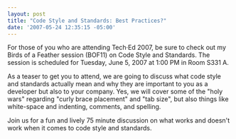 ```yaml
---
layout: post
title: "Code Style and Standards: Best Practices?"
date: '2007-05-24 12:35:15 -05:00'
---
```


For those of you who are attending Tech·Ed 2007, be sure to check out my Birds of a Feather session (BOF11) on Code Style and Standards. The session is scheduled for Tuesday, June 5, 2007 at 1:00 PM in Room S331 A.

As a teaser to get you to attend, we are going to discuss what code style and standards actually mean and why they are important to you as a developer but also to your company. Yes, we will cover some of the "holy wars" regarding "curly brace placement" and "tab size", but also things like white-space and indenting, comments, and spelling.

Join us for a fun and lively 75 minute discussion on what works and doesn't work when it comes to code style and standards.
